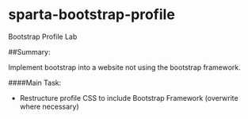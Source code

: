 # sparta-bootstrap-profile

Bootstrap Profile Lab

##Summary:

Implement bootstrap into a website not using the bootstrap framework.

####Main Task:
* Restructure profile CSS to include Bootstrap Framework (overwrite where necessary) 